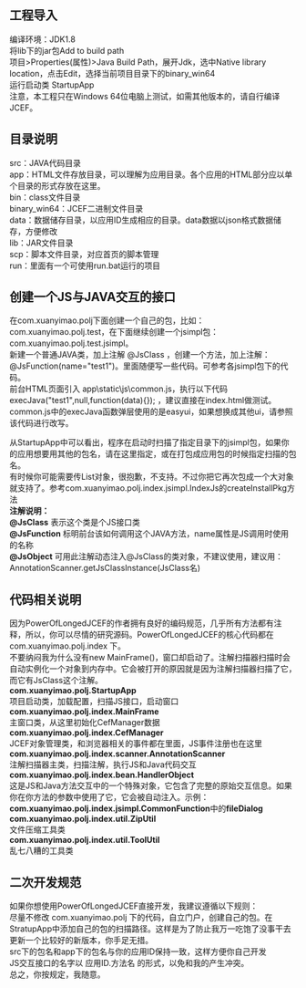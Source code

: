 ## 工程导入
编译环境：JDK1.8  
将lib下的jar包Add to build path  
项目>Properties(属性)>Java Build Path，展开Jdk，选中Native library location，点击Edit，选择当前项目目录下的binary_win64  
运行启动类 StartupApp  
注意，本工程只在Windows 64位电脑上测试，如需其他版本的，请自行编译JCEF。  

## 目录说明
src：JAVA代码目录  
app：HTML文件存放目录，可以理解为应用目录。各个应用的HTML部分应以单个目录的形式存放在这里。  
bin：class文件目录  
binary_win64：JCEF二进制文件目录  
data：数据储存目录，以应用ID生成相应的目录。data数据以json格式数据储存，方便修改  
lib：JAR文件目录  
scp：脚本文件目录，对应首页的脚本管理    
run：里面有一个可使用run.bat运行的项目  

## 创建一个JS与JAVA交互的接口
在com.xuanyimao.polj下面创建一个自己的包，比如：com.xuanyimao.polj.test，在下面继续创建一个jsimpl包：com.xuanyimao.polj.test.jsimpl。  
新建一个普通JAVA类，加上注解 @JsClass ，创建一个方法，加上注解：@JsFunction(name="test1")。里面随便写一些代码。可参考各jsimpl包下的代码。  
前台HTML页面引入 app\static\js\common.js，执行以下代码 execJava("test1",null,function(data){}); ，建议直接在index.html做测试。  
common.js中的execJava函数弹层使用的是easyui，如果想换成其他ui，请参照该代码进行改写。  
  
从StartupApp中可以看出，程序在启动时扫描了指定目录下的jsimpl包，如果你的应用想要用其他的包名，请在这里指定，或在打包成应用包的时候指定扫描的包名。  
有时候你可能需要传List对象，很抱歉，不支持。不过你把它再次包成一个大对象就支持了。参考com.xuanyimao.polj.index.jsimpl.IndexJs的createInstallPkg方法  
**注解说明：**  
**@JsClass** 表示这个类是个JS接口类  
**@JsFunction** 标明前台该如何调用这个JAVA方法，name属性是JS调用时使用的名称  
**@JsObject** 可用此注解动态注入@JsClass的类对象，不建议使用，建议用：AnnotationScanner.getJsClassInstance(JsClass名)  

## **代码相关说明**
因为PowerOfLongedJCEF的作者拥有良好的编码规范，几乎所有方法都有注释，所以，你可以尽情的研究源码。PowerOfLongedJCEF的核心代码都在com.xuanyimao.polj.index 下。  
不要纳闷我为什么没有new MainFrame()，窗口却启动了。注解扫描器扫描时会自动实例化一个对象到内存中。它会被打开的原因就是因为注解扫描器扫描了它，而它有JsClass这个注解。  
**com.xuanyimao.polj.StartupApp**  
项目启动类，加载配置，扫描JS接口，启动窗口  
**com.xuanyimao.polj.index.MainFrame**  
主窗口类，从这里初始化CefManager数据  
**com.xuanyimao.polj.index.CefManager**  
JCEF对象管理类，和浏览器相关的事件都在里面，JS事件注册也在这里  
**com.xuanyimao.polj.index.scanner.AnnotationScanner**  
注解扫描器主类，扫描注解，执行JS和Java代码交互  
**com.xuanyimao.polj.index.bean.HandlerObject**  
这是JS和Java方法交互中的一个特殊对象，它包含了完整的原始交互信息。如果你在你方法的参数中使用了它，它会被自动注入。示例：**com.xuanyimao.polj.index.jsimpl.CommonFunction**中的**fileDialog**  
**com.xuanyimao.polj.index.util.ZipUtil**  
文件压缩工具类  
**com.xuanyimao.polj.index.util.ToolUtil**  
乱七八糟的工具类  

## **二次开发规范**
如果你想使用PowerOfLongedJCEF直接开发，我建议遵循以下规则：  
尽量不修改 com.xuanyimao.polj 下的代码，自立门户，创建自己的包。在StratupApp中添加自己的包的扫描路径。这样是为了防止我万一吃饱了没事干去更新一个比较好的新版本，你手足无措。  
src下的包名和app下的包名与你的应用ID保持一致，这样方便你自己开发  
JS交互接口的名字以 应用ID.方法名 的形式，以免和我的产生冲突。  
总之，你按规定，我随意。
